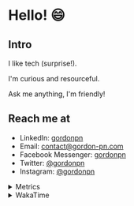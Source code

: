 # Hello! 😄

## Intro

I like tech (surprise!).

I'm curious and resourceful.

Ask me anything, I'm friendly!

## Reach me at

- LinkedIn: [gordonpn](https://www.linkedin.com/in/gordonpn/)
- Email: [contact@gordon-pn.com](mailto:contact@gordon-pn.com)
- Facebook Messenger: [gordonpn](https://www.messenger.com/t/Gordonpn)
- Twitter: [@gordonpn](https://twitter.com/Gordonpn)
- Instagram: [@gordonpn](https://www.instagram.com/gordonpn/)

<details>
  <summary>Metrics</summary>

  <img align="center" src="https://github.com/gordonpn/gordonpn/blob/master/github-metrics.svg" alt="GitHub Metrics">

</details>

<details>
  <summary>WakaTime</summary>

  <!--START_SECTION:waka-->
![Code Time](http://img.shields.io/badge/Code%20Time-176%20hrs%2042%20mins-blue)

![Profile Views](http://img.shields.io/badge/Profile%20Views-1-blue)

**🐱 My GitHub Data** 

> 🏆 271 Contributions in the Year 2022
 > 
> 📦 136.6 kB Used in GitHub's Storage 
 > 
> 🚫 Not Opted to Hire
 > 
> 📜 32 Public Repositories 
 > 
> 🔑 15 Private Repositories  
 > 
**I'm an Early 🐤** 

```text
🌞 Morning    179 commits    █████░░░░░░░░░░░░░░░░░░░░   19.96% 
🌆 Daytime    342 commits    █████████░░░░░░░░░░░░░░░░   38.13% 
🌃 Evening    358 commits    ██████████░░░░░░░░░░░░░░░   39.91% 
🌙 Night      18 commits     ░░░░░░░░░░░░░░░░░░░░░░░░░   2.01%

```
📅 **I'm Most Productive on Wednesday** 

```text
Monday       153 commits    ████░░░░░░░░░░░░░░░░░░░░░   17.06% 
Tuesday      138 commits    ███░░░░░░░░░░░░░░░░░░░░░░   15.38% 
Wednesday    166 commits    ████░░░░░░░░░░░░░░░░░░░░░   18.51% 
Thursday     113 commits    ███░░░░░░░░░░░░░░░░░░░░░░   12.6% 
Friday       133 commits    ███░░░░░░░░░░░░░░░░░░░░░░   14.83% 
Saturday     69 commits     ██░░░░░░░░░░░░░░░░░░░░░░░   7.69% 
Sunday       125 commits    ███░░░░░░░░░░░░░░░░░░░░░░   13.94%

```


📊 **This Week I Spent My Time On** 

```text
⌚︎ Time Zone: America/Toronto

💬 Programming Languages: 
Other                    14 mins             █████████████░░░░░░░░░░░░   55.47% 
Bash                     11 mins             ██████████░░░░░░░░░░░░░░░   42.68% 
Markdown                 0 secs              ░░░░░░░░░░░░░░░░░░░░░░░░░   1.58% 
VimL                     0 secs              ░░░░░░░░░░░░░░░░░░░░░░░░░   0.18% 
Python                   0 secs              ░░░░░░░░░░░░░░░░░░░░░░░░░   0.09%

🔥 Editors: 
VS Code                  26 mins             █████████████████████████   100.0%

🐱‍💻 Projects: 
dotfiles                 24 mins             ███████████████████████░░   93.83% 
dotfiles-starter-template1 min               █░░░░░░░░░░░░░░░░░░░░░░░░   6.08% 
maplelegends-vote-reminde0 secs              ░░░░░░░░░░░░░░░░░░░░░░░░░   0.09%

💻 Operating System: 
Mac                      26 mins             █████████████████████████   100.0%

```

**I Mostly Code in JavaScript** 

```text
JavaScript               10 repos            ████░░░░░░░░░░░░░░░░░░░░░   18.87% 
Java                     10 repos            ████░░░░░░░░░░░░░░░░░░░░░   18.87% 
Python                   6 repos             ██░░░░░░░░░░░░░░░░░░░░░░░   11.32% 
Ruby                     4 repos             ██░░░░░░░░░░░░░░░░░░░░░░░   7.55% 
TypeScript               4 repos             ██░░░░░░░░░░░░░░░░░░░░░░░   7.55%

```


**Timeline**

![Chart not found](https://raw.githubusercontent.com/gordonpn/gordonpn/master/charts/bar_graph.png) 


 Last Updated on 14/06/2022 04:59:15 UTC
<!--END_SECTION:waka-->
</details>
